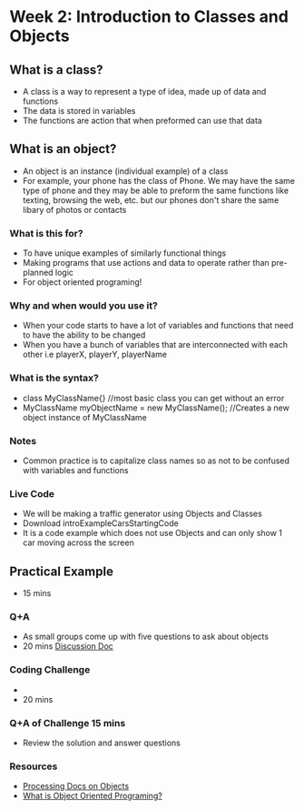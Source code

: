 # Week 2: Introduction to Classes and Objects

## What is a class? 
- A class is a way to represent a type of idea, made up of data and functions
- The data is stored in variables
- The functions are action that when preformed can use that data

## What is an object?
- An object is an instance (individual example) of a class
- For example, your phone has the class of Phone. We may have the same type of phone and they may be able to preform the same functions like texting, browsing the web, etc. but our phones don't share the same libary of photos or contacts

### What is this for?
- To have unique examples of similarly functional things
- Making programs that use actions and data to operate rather than pre-planned logic
- For object oriented programing!
 
### Why and when would you use it?
- When your code starts to have a lot of variables and functions that need to have the ability to be changed
- When you have a bunch of variables that are interconnected with each other i.e playerX, playerY, playerName

### What is the syntax?
- class MyClassName{} //most basic class you can get without an error
- MyClassName myObjectName = new MyClassName(); //Creates a new object instance of MyClassName

### Notes
- Common practice is to capitalize class names so as not to be confused with variables and functions

### Live Code
- We will be making a traffic generator using Objects and Classes
- Download introExampleCarsStartingCode
- It is a code example which does not use Objects and can only show 1 car moving across the screen
 
## Practical Example
- 15 mins

### Q+A
- As small groups come up with five questions to ask about objects
- 20 mins
[Discussion Doc](https://docs.google.com/document/d/1nS25wCRjYUXvA8b8bS8Y4K037x9m2Bff5uUSoJvo0ss/edit?usp=sharing)

### Coding Challenge
- 
- 20 mins
### Q+A of Challenge 15 mins
- Review the solution and answer questions
 
### Resources
- [Processing Docs on Objects](https://processing.org/tutorials/objects/)
- [What is Object Oriented Programing?](https://www.youtube.com/watch?v=YcbcfkLzgvs)
